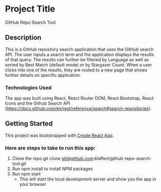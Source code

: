 # Project Title

GitHub Repo Search Tool 

## Description

This is a GitHub repository search application that uses the GitHub search API. The user inputs a search term and the application displays the results of that query. The results can further be filtered by Language as well as sorted by Best Match (default mode) or by Stargazer Count. When a user clicks into one of the results, they are routed to a new page that shows further details on specific application.

### Technologies Used

The app was built using React, React Router DOM, React Bootstrap, React Icons and the Github Search API (https://docs.github.com/en/rest/reference/search#search-repositories). 

## Getting Started

This project was bootstrapped with [Create React App](https://github.com/facebook/create-react-app).

### Here are steps to take to run this app:

1. Clone the repo git clone git@github.com:klaffert/github-repo-search-tool.git
2. Run npm install to install NPM packages
3. Run npm start
    * This will start the local development server and show you the app in your browser
